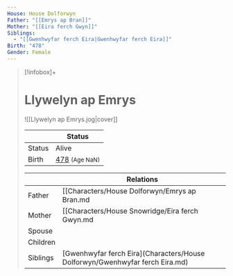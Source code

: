 ```yaml
---
House: House Dolforwyn
Father: "[[Emrys ap Bran]]"
Mother: "[[Eira ferch Gwyn]]"
Siblings:
  - "[[Gwenhwyfar ferch Eira|Gwenhwyfar ferch Eira]]"
Birth: "478"
Gender: Female
---
```

> [!infobox]+
> # Llywelyn ap Emrys
> ![[Llywelyn ap Emrys.jog|cover]]
>
>|| Status   |
> | ---- | ---- |
> |Status| Alive|
> |Birth| [478](478) <small>(Age NaN)</small> |
>
>|| Relations   |
> | ---- | ---- |
> | Father | [[Characters/House Dolforwyn/Emrys ap Bran.md|Emrys ap Bran]] |
> | Mother | [[Characters/House Snowridge/Eira ferch Gwyn.md|Eira ferch Gwyn]] |
> | Spouse |  |
> | Children|  |
> | Siblings | [Gwenhwyfar ferch Eira](Characters/House Dolforwyn/Gwenhwyfar ferch Eira.md)|
>  

